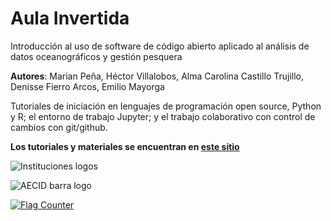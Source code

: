 # Aula Invertida

Introducción al uso de software de código abierto aplicado al análisis de datos oceanográficos y gestión pesquera

**Autores**:
Marian Peña, Héctor Villalobos, Alma Carolina Castillo Trujillo, Denisse Fierro Arcos, Emilio Mayorga

Tutoriales de iniciación en lenguajes de programación open source, Python y R; el entorno de trabajo Jupyter; y el trabajo colaborativo con control de cambios con git/github.

**Los tutoriales y materiales se encuentran en [este sitio](https://github.com/Intercoonecta/Aula-invertida/blob/main/Indice.md)**


![Instituciones logos](/imagenes/instituciones-logos.png)

![AECID barra logo](/imagenes/AECDI-logo-barra.png)

<a href="https://info.flagcounter.com/2Ay8"><img src="https://s01.flagcounter.com/countxl/2Ay8/bg_DBFDFF/txt_000000/border_CCCCCC/columns_5/maxflags_90/viewers_0/labels_1/pageviews_1/flags_0/percent_0/" alt="Flag Counter" border="0"></a>
